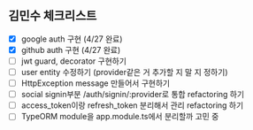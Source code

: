 ## 김민수 체크리스트

- [x] google auth 구현 (4/27 완료)
- [x] github auth 구현 (4/27 완료)
- [ ] jwt guard, decorator 구현하기
- [ ] user entity 수정하기 (provider같은 거 추가할 지 말 지 정하기)
- [ ] HttpException message 만들어서 구현하기
- [ ] social signin부분 /auth/signin/:provider로 통합 refactoring 하기
- [ ] access_token이랑 refresh_token 분리해서 관리 refactoring 하기
- [ ] TypeORM module을 app.module.ts에서 분리할까 고민 중
